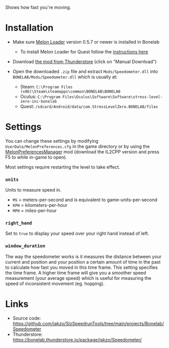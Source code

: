 Shows how fast you're moving.

# Installation

- Make sure [Melon Loader](https://melonwiki.xyz/#/?id=what-is-melonloader) version 0.5.7 or newer is installed in Bonelab
  - To install Melon Loader for Quest follow the [instructions here](https://github.com/LemonLoader/MelonLoader/wiki/Installation)
- Download [the mod from Thunderstore](https://bonelab.thunderstore.io/package/jakzo/Speedometer/) (click on "Manual Download")
- Open the downloaded `.zip` file and extract `Mods/Speedometer.dll` into `BONELAB/Mods/Speedometer.dll` which is usually at:

  - Steam: `C:\Program Files (x86)\Steam\steamapps\common\BONELAB\BONELAB`
  - Oculus: `C:\Program Files\Oculus\Software\Software\stress-level-zero-inc-bonelab`
  - Quest: `/sdcard/Android/data/com.StressLevelZero.BONELAB/files`

# Settings

You can change these settings by modifying `UserData/MelonPreferences.cfg` in the game directory or by using the [MelonPreferencesManager](https://github.com/sinai-dev/MelonPreferencesManager) mod (download the IL2CPP version and press F5 to while in-game to open).

Most settings require restarting the level to take effect.

### `units`

Units to measure speed in.

- `MS` = meters-per-second and is equivalent to game-units-per-second
- `KPH` = kilometers-per-hour
- `MPH` = miles-per-hour

### `right_hand`

Set to `true` to display your speed over your right hand instead of left.

### `window_duration`

The way the speedometer works is it measures the distance between your current and position and your position a certain amount of time in the past to calculate how fast you moved in this time frame. This setting specifies the time frame. A higher time frame will give you a smoother speed measurement (your average speed) which is useful for measuring the speed of inconsistent movement (eg. hopping).

# Links

- Source code: https://github.com/jakzo/SlzSpeedrunTools/tree/main/projects/Bonelab/Speedometer
- Thunderstore: https://bonelab.thunderstore.io/package/jakzo/Speedometer/
